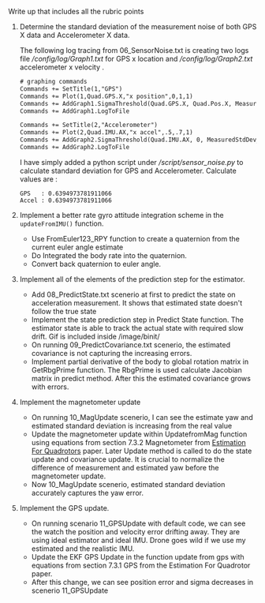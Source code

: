 Write up that includes all the rubric points

1. Determine the standard deviation of the measurement noise of both GPS X data and Accelerometer X data.

   The following log tracing from 06_SensorNoise.txt is creating two logs file */config/log/Graph1.txt* for GPS x location  and */config/log/Graph2.txt* accelerometer x velocity .  

   ```reStructuredText
   # graphing commands
   Commands += SetTitle(1,"GPS")
   Commands += Plot(1,Quad.GPS.X,"x position",0,1,1)
   Commands += AddGraph1.SigmaThreshold(Quad.GPS.X, Quad.Pos.X, MeasuredStdDev_GPSPosXY,64,73,2)
   Commands += AddGraph1.LogToFile
   
   Commands += SetTitle(2,"Accelerometer")
   Commands += Plot(2,Quad.IMU.AX,"x accel",.5,.7,1)
   Commands += AddGraph2.SigmaThreshold(Quad.IMU.AX, 0, MeasuredStdDev_AccelXY,64,73,2)
   Commands += AddGraph2.LogToFile
   ```

     I have simply added a python script under */script/sensor_noise.py* to calculate standard deviation for GPS and Accelerometer. Calculate values are : 

   ```
   GPS   : 0.6394973781911066
   Accel : 0.6394973781911066
   ```

   

2. Implement a better rate gyro attitude integration scheme in the `updateFromIMU()` function.

   + Use FromEuler123_RPY function to create a quaternion from the current euler angle estimate
   + Do Integrated the body rate into the quaternion.
   + Convert back quaternion to euler angle. 

3. Implement all of the elements of the prediction step for the estimator.

   + Add 08_PredictState.txt scenerio at first to predict the state on acceleration measurement. It shows that estimated state doesn't follow the true state 
   + Implement the state prediction step in Predict State function. The estimator state is able to track the actual state with required slow drift. Gif is included inside /image/binit/
   + On running 09_PredictCovariance.txt scenerio, the estimated covariance is not capturing the increasing errors.
   + Implement partial derivative of the body to global rotation matrix in GetRbgPrime function. The RbgPrime is used calculate Jacobian matrix in predict method. After this the estimated covariance grows with errors. 

4. Implement the magnetometer update

   + On running 10_MagUpdate scenerio, I can see the estimate yaw and estimated standard deviation is increasing from the real value 
   + Update the magnetometer update within UpdatefromMag function using equations from section 7.3.2 Magnetometer from [Estimation For Quadrotors](https://www.overleaf.com/read/vymfngphcccj#/54894644/) paper. Later Update method is called to do the state update and covariance update.  It is crucial to normalize the difference of measurement and estimated yaw before the magnetometer update.
   + Now 10_MagUpdate scenerio, estimated standard deviation accurately captures the yaw error.

5. Implement the GPS update.

   + On running scenario 11_GPSUpdate with default code, we can see the watch the position and velocity error drifting away. They are using ideal estimator and ideal IMU. Drone goes wild if we use my estimated and the realistic IMU.
   + Update the EKF GPS Update in the function update from gps with equations from section 7.3.1 GPS from the Estimation For Quadrotor paper. 
   + After this change, we can see position error and sigma decreases in scenerio 11_GPSUpdate